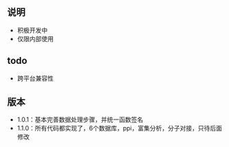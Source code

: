 ## 说明

- 积极开发中
- 仅限内部使用

## todo

- 跨平台兼容性

## 版本
- 1.0.1：基本完善数据处理步骤，并统一函数签名
- 1.1.0：所有代码都实现了，6个数据库，ppi，富集分析，分子对接，只待后面修改